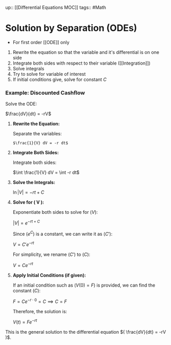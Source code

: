 up:: [[Differential Equations MOC]]
tags:: #Math
# Solution by Separation (ODEs)
- For first order [[ODE]] only

1) Rewrite the equation so that the variable and it's differential is on one side
2) Integrate both sides with respect to their variable ([[Integration]])
3) Solve integrals
4) Try to solve for variable of interest
5) If initial conditions give, solve for constant $C$

### Example: Discounted Cashflow

Solve the ODE:

$\frac{dV}{dt} = -rV$


1. $\textbf{Rewrite the Equation:}$

   Separate the variables:

	   $\frac{1}{V} dV = -r dt$

2. $\textbf{Integrate Both Sides:}$

   Integrate both sides:

   $\int \frac{1}{V} dV = \int -r dt$


3. $\textbf{Solve the Integrals:}$

   $\ln |V| = -rt + C$


4. $\textbf{Solve for ( V ):}$

   Exponentiate both sides to solve for $( V )$:
   
   $|V| = e^{-rt + C}$

   Since $( e^C )$ is a constant, we can write it as $( C' )$:
 
   $V = C'e^{-rt}$

   For simplicity, we rename $( C' )$ to $( C )$:

   $V = Ce^{-rt}$


6. $\textbf{Apply Initial Conditions (if given):}$

   If an initial condition such as $( V(0) = F )$ is provided, we can find the constant $( C )$:

   $F = Ce^{-r \cdot 0} = C \implies C = F$

   Therefore, the solution is:

   $V(t) = Fe^{-rt}$


This is the general solution to the differential equation $( \frac{dV}{dt} = -rV )$.


